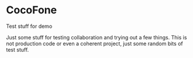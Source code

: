# CocoFone
Test stuff for demo

Just some stuff for testing collaboration and trying out a few things. This is not production code or even a coherent project, just some random bits of test stuff.

